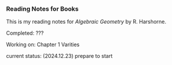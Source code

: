 <h3>Reading Notes for Books</h3>

This is my reading notes for *Algebraic Geometry* by R. Harshorne.

Completed: ???

Working on: Chapter 1 Varities

current status: (2024.12.23) prepare to start